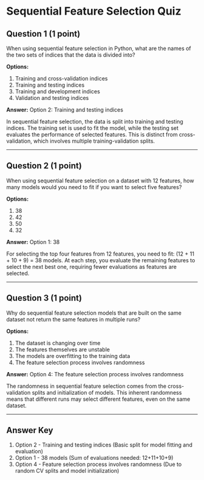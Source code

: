# Sequential Feature Selection Quiz

## Question 1 (1 point)
When using sequential feature selection in Python, what are the names of the two sets of indices that the data is divided into?

**Options:**
1. Training and cross-validation indices
2. Training and testing indices
3. Training and development indices
4. Validation and testing indices

**Answer:** Option 2: Training and testing indices

In sequential feature selection, the data is split into training and testing indices. The training set is used to fit the model, while the testing set evaluates the performance of selected features. This is distinct from cross-validation, which involves multiple training-validation splits.

---

## Question 2 (1 point)
When using sequential feature selection on a dataset with 12 features, how many models would you need to fit if you want to select five features?

**Options:**
1. 38
2. 42
3. 50
4. 32

**Answer:** Option 1: 38

For selecting the top four features from 12 features, you need to fit: (12 + 11 + 10 + 9) = 38 models. At each step, you evaluate the remaining features to select the next best one, requiring fewer evaluations as features are selected.

---

## Question 3 (1 point)
Why do sequential feature selection models that are built on the same dataset not return the same features in multiple runs?

**Options:**
1. The dataset is changing over time
2. The features themselves are unstable
3. The models are overfitting to the training data
4. The feature selection process involves randomness

**Answer:** Option 4: The feature selection process involves randomness

The randomness in sequential feature selection comes from the cross-validation splits and initialization of models. This inherent randomness means that different runs may select different features, even on the same dataset.

---

## Answer Key
1. Option 2 - Training and testing indices (Basic split for model fitting and evaluation)
2. Option 1 - 38 models (Sum of evaluations needed: 12+11+10+9)
3. Option 4 - Feature selection process involves randomness (Due to random CV splits and model initialization)